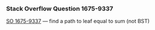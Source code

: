 ### Stack Overflow Question 1675-9337

[SO 1675-9337](http://stackoverflow.com/q/16759337) &mdash;
find a path to leaf equal to sum (not BST)
